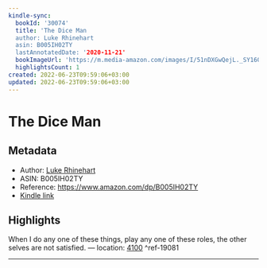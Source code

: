 ```yaml
---
kindle-sync:
  bookId: '30074'
  title: 'The Dice Man
  author: Luke Rhinehart
  asin: B005IH02TY
  lastAnnotatedDate: '2020-11-21'
  bookImageUrl: 'https://m.media-amazon.com/images/I/51nDXGwQejL._SY160.jpg'
  highlightsCount: 1
created: 2022-06-23T09:59:06+03:00
updated: 2022-06-23T09:59:06+03:00
---
```

# The Dice Man
## Metadata
* Author: [Luke Rhinehart](https://www.amazon.com/Luke-Rhinehart/e/B001IYTQ1Q/ref=dp_byline_cont_ebooks_1)
* ASIN: B005IH02TY
* Reference: https://www.amazon.com/dp/B005IH02TY
* [Kindle link](kindle://book?action=open&asin=B005IH02TY)

## Highlights
When I do any one of these things, play any one of these roles, the other selves are not satisfied. — location: [4100](kindle://book?action=open&asin=B005IH02TY&location=4100) ^ref-19081

---

